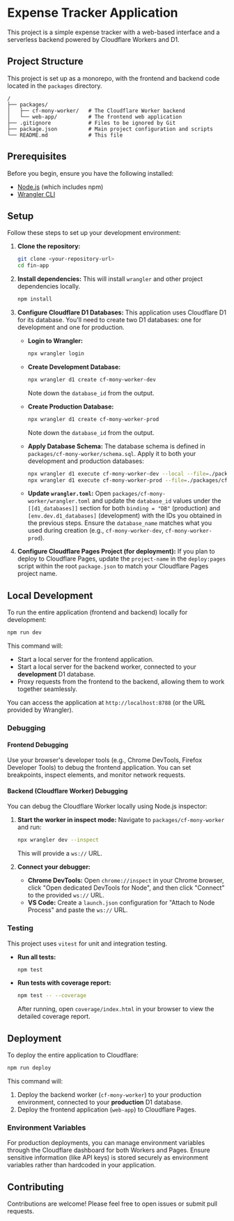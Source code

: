 # Expense Tracker Application

This project is a simple expense tracker with a web-based interface and a serverless backend powered by Cloudflare Workers and D1.

## Project Structure

This project is set up as a monorepo, with the frontend and backend code located in the `packages` directory.

```
/
├── packages/
│   ├── cf-mony-worker/   # The Cloudflare Worker backend
│   └── web-app/          # The frontend web application
├── .gitignore            # Files to be ignored by Git
├── package.json          # Main project configuration and scripts
└── README.md             # This file
```

## Prerequisites

Before you begin, ensure you have the following installed:
- [Node.js](https://nodejs.org/) (which includes npm)
- [Wrangler CLI](https://developers.cloudflare.com/workers/wrangler/install-and-update/)

## Setup

Follow these steps to set up your development environment:

1.  **Clone the repository:**
    ```bash
    git clone <your-repository-url>
    cd fin-app
    ```

2.  **Install dependencies:**
    This will install `wrangler` and other project dependencies locally.
    ```bash
    npm install
    ```

3.  **Configure Cloudflare D1 Databases:**
    This application uses Cloudflare D1 for its database. You'll need to create two D1 databases: one for development and one for production.

    *   **Login to Wrangler:**
        ```bash
        npx wrangler login
        ```

    *   **Create Development Database:**
        ```bash
        npx wrangler d1 create cf-mony-worker-dev
        ```
        Note down the `database_id` from the output.

    *   **Create Production Database:**
        ```bash
        npx wrangler d1 create cf-mony-worker-prod
        ```
        Note down the `database_id` from the output.

    *   **Apply Database Schema:**
        The database schema is defined in `packages/cf-mony-worker/schema.sql`. Apply it to both your development and production databases:
        ```bash
        npx wrangler d1 execute cf-mony-worker-dev --local --file=./packages/cf-mony-worker/schema.sql
        npx wrangler d1 execute cf-mony-worker-prod --file=./packages/cf-mony-worker/schema.sql
        ```

    *   **Update `wrangler.toml`:**
        Open `packages/cf-mony-worker/wrangler.toml` and update the `database_id` values under the `[[d1_databases]]` section for both `binding = "DB"` (production) and `[env.dev.d1_databases]` (development) with the IDs you obtained in the previous steps. Ensure the `database_name` matches what you used during creation (e.g., `cf-mony-worker-dev`, `cf-mony-worker-prod`).

4.  **Configure Cloudflare Pages Project (for deployment):**
    If you plan to deploy to Cloudflare Pages, update the `project-name` in the `deploy:pages` script within the root `package.json` to match your Cloudflare Pages project name.

## Local Development

To run the entire application (frontend and backend) locally for development:

```bash
npm run dev
```

This command will:
-   Start a local server for the frontend application.
-   Start a local server for the backend worker, connected to your **development** D1 database.
-   Proxy requests from the frontend to the backend, allowing them to work together seamlessly.

You can access the application at `http://localhost:8788` (or the URL provided by Wrangler).

### Debugging

#### Frontend Debugging

Use your browser's developer tools (e.g., Chrome DevTools, Firefox Developer Tools) to debug the frontend application. You can set breakpoints, inspect elements, and monitor network requests.

#### Backend (Cloudflare Worker) Debugging

You can debug the Cloudflare Worker locally using Node.js inspector:

1.  **Start the worker in inspect mode:**
    Navigate to `packages/cf-mony-worker` and run:
    ```bash
    npx wrangler dev --inspect
    ```
    This will provide a `ws://` URL.

2.  **Connect your debugger:**
    *   **Chrome DevTools:** Open `chrome://inspect` in your Chrome browser, click "Open dedicated DevTools for Node", and then click "Connect" to the provided `ws://` URL.
    *   **VS Code:** Create a `launch.json` configuration for "Attach to Node Process" and paste the `ws://` URL.

### Testing

This project uses `vitest` for unit and integration testing.

*   **Run all tests:**
    ```bash
    npm test
    ```

*   **Run tests with coverage report:**
    ```bash
    npm test -- --coverage
    ```
    After running, open `coverage/index.html` in your browser to view the detailed coverage report.

## Deployment

To deploy the entire application to Cloudflare:

```bash
npm run deploy
```

This command will:
1.  Deploy the backend worker (`cf-mony-worker`) to your production environment, connected to your **production** D1 database.
2.  Deploy the frontend application (`web-app`) to Cloudflare Pages.

### Environment Variables

For production deployments, you can manage environment variables through the Cloudflare dashboard for both Workers and Pages. Ensure sensitive information (like API keys) is stored securely as environment variables rather than hardcoded in your application.

## Contributing

Contributions are welcome! Please feel free to open issues or submit pull requests.